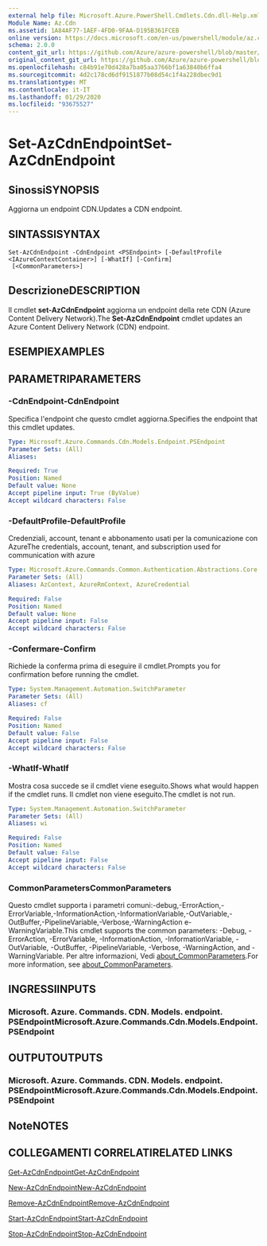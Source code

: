 ```yaml
---
external help file: Microsoft.Azure.PowerShell.Cmdlets.Cdn.dll-Help.xml
Module Name: Az.Cdn
ms.assetid: 1A84AF77-1AEF-4FD0-9FAA-D195B361FCEB
online version: https://docs.microsoft.com/en-us/powershell/module/az.cdn/set-azcdnendpoint
schema: 2.0.0
content_git_url: https://github.com/Azure/azure-powershell/blob/master/src/Cdn/Cdn/help/Set-AzCdnEndpoint.md
original_content_git_url: https://github.com/Azure/azure-powershell/blob/master/src/Cdn/Cdn/help/Set-AzCdnEndpoint.md
ms.openlocfilehash: c84b91e70d428a7ba05aa3766bf1a63840b6ffa4
ms.sourcegitcommit: 4d2c178cd6df9151877b08d54c1f4a228dbec9d1
ms.translationtype: MT
ms.contentlocale: it-IT
ms.lasthandoff: 01/29/2020
ms.locfileid: "93675527"
---
```

# <span data-ttu-id="30ceb-101">Set-AzCdnEndpoint</span><span class="sxs-lookup"><span data-stu-id="30ceb-101">Set-AzCdnEndpoint</span></span>

## <span data-ttu-id="30ceb-102">Sinossi</span><span class="sxs-lookup"><span data-stu-id="30ceb-102">SYNOPSIS</span></span>
<span data-ttu-id="30ceb-103">Aggiorna un endpoint CDN.</span><span class="sxs-lookup"><span data-stu-id="30ceb-103">Updates a CDN endpoint.</span></span>

## <span data-ttu-id="30ceb-104">SINTASSI</span><span class="sxs-lookup"><span data-stu-id="30ceb-104">SYNTAX</span></span>

```
Set-AzCdnEndpoint -CdnEndpoint <PSEndpoint> [-DefaultProfile <IAzureContextContainer>] [-WhatIf] [-Confirm]
 [<CommonParameters>]
```

## <span data-ttu-id="30ceb-105">Descrizione</span><span class="sxs-lookup"><span data-stu-id="30ceb-105">DESCRIPTION</span></span>
<span data-ttu-id="30ceb-106">Il cmdlet **set-AzCdnEndpoint** aggiorna un endpoint della rete CDN (Azure Content Delivery Network).</span><span class="sxs-lookup"><span data-stu-id="30ceb-106">The **Set-AzCdnEndpoint** cmdlet updates an Azure Content Delivery Network (CDN) endpoint.</span></span>

## <span data-ttu-id="30ceb-107">ESEMPI</span><span class="sxs-lookup"><span data-stu-id="30ceb-107">EXAMPLES</span></span>

## <span data-ttu-id="30ceb-108">PARAMETRI</span><span class="sxs-lookup"><span data-stu-id="30ceb-108">PARAMETERS</span></span>

### <span data-ttu-id="30ceb-109">-CdnEndpoint</span><span class="sxs-lookup"><span data-stu-id="30ceb-109">-CdnEndpoint</span></span>
<span data-ttu-id="30ceb-110">Specifica l'endpoint che questo cmdlet aggiorna.</span><span class="sxs-lookup"><span data-stu-id="30ceb-110">Specifies the endpoint that this cmdlet updates.</span></span>

```yaml
Type: Microsoft.Azure.Commands.Cdn.Models.Endpoint.PSEndpoint
Parameter Sets: (All)
Aliases:

Required: True
Position: Named
Default value: None
Accept pipeline input: True (ByValue)
Accept wildcard characters: False
```

### <span data-ttu-id="30ceb-111">-DefaultProfile</span><span class="sxs-lookup"><span data-stu-id="30ceb-111">-DefaultProfile</span></span>
<span data-ttu-id="30ceb-112">Credenziali, account, tenant e abbonamento usati per la comunicazione con Azure</span><span class="sxs-lookup"><span data-stu-id="30ceb-112">The credentials, account, tenant, and subscription used for communication with azure</span></span>

```yaml
Type: Microsoft.Azure.Commands.Common.Authentication.Abstractions.Core.IAzureContextContainer
Parameter Sets: (All)
Aliases: AzContext, AzureRmContext, AzureCredential

Required: False
Position: Named
Default value: None
Accept pipeline input: False
Accept wildcard characters: False
```

### <span data-ttu-id="30ceb-113">-Confermare</span><span class="sxs-lookup"><span data-stu-id="30ceb-113">-Confirm</span></span>
<span data-ttu-id="30ceb-114">Richiede la conferma prima di eseguire il cmdlet.</span><span class="sxs-lookup"><span data-stu-id="30ceb-114">Prompts you for confirmation before running the cmdlet.</span></span>

```yaml
Type: System.Management.Automation.SwitchParameter
Parameter Sets: (All)
Aliases: cf

Required: False
Position: Named
Default value: False
Accept pipeline input: False
Accept wildcard characters: False
```

### <span data-ttu-id="30ceb-115">-WhatIf</span><span class="sxs-lookup"><span data-stu-id="30ceb-115">-WhatIf</span></span>
<span data-ttu-id="30ceb-116">Mostra cosa succede se il cmdlet viene eseguito.</span><span class="sxs-lookup"><span data-stu-id="30ceb-116">Shows what would happen if the cmdlet runs.</span></span>
<span data-ttu-id="30ceb-117">Il cmdlet non viene eseguito.</span><span class="sxs-lookup"><span data-stu-id="30ceb-117">The cmdlet is not run.</span></span>

```yaml
Type: System.Management.Automation.SwitchParameter
Parameter Sets: (All)
Aliases: wi

Required: False
Position: Named
Default value: False
Accept pipeline input: False
Accept wildcard characters: False
```

### <span data-ttu-id="30ceb-118">CommonParameters</span><span class="sxs-lookup"><span data-stu-id="30ceb-118">CommonParameters</span></span>
<span data-ttu-id="30ceb-119">Questo cmdlet supporta i parametri comuni:-debug,-ErrorAction,-ErrorVariable,-InformationAction,-InformationVariable,-OutVariable,-OutBuffer,-PipelineVariable,-Verbose,-WarningAction e-WarningVariable.</span><span class="sxs-lookup"><span data-stu-id="30ceb-119">This cmdlet supports the common parameters: -Debug, -ErrorAction, -ErrorVariable, -InformationAction, -InformationVariable, -OutVariable, -OutBuffer, -PipelineVariable, -Verbose, -WarningAction, and -WarningVariable.</span></span> <span data-ttu-id="30ceb-120">Per altre informazioni, Vedi [about_CommonParameters](https://go.microsoft.com/fwlink/?LinkID=113216).</span><span class="sxs-lookup"><span data-stu-id="30ceb-120">For more information, see [about_CommonParameters](https://go.microsoft.com/fwlink/?LinkID=113216).</span></span>

## <span data-ttu-id="30ceb-121">INGRESSI</span><span class="sxs-lookup"><span data-stu-id="30ceb-121">INPUTS</span></span>

### <span data-ttu-id="30ceb-122">Microsoft. Azure. Commands. CDN. Models. endpoint. PSEndpoint</span><span class="sxs-lookup"><span data-stu-id="30ceb-122">Microsoft.Azure.Commands.Cdn.Models.Endpoint.PSEndpoint</span></span>

## <span data-ttu-id="30ceb-123">OUTPUT</span><span class="sxs-lookup"><span data-stu-id="30ceb-123">OUTPUTS</span></span>

### <span data-ttu-id="30ceb-124">Microsoft. Azure. Commands. CDN. Models. endpoint. PSEndpoint</span><span class="sxs-lookup"><span data-stu-id="30ceb-124">Microsoft.Azure.Commands.Cdn.Models.Endpoint.PSEndpoint</span></span>

## <span data-ttu-id="30ceb-125">Note</span><span class="sxs-lookup"><span data-stu-id="30ceb-125">NOTES</span></span>

## <span data-ttu-id="30ceb-126">COLLEGAMENTI CORRELATI</span><span class="sxs-lookup"><span data-stu-id="30ceb-126">RELATED LINKS</span></span>

[<span data-ttu-id="30ceb-127">Get-AzCdnEndpoint</span><span class="sxs-lookup"><span data-stu-id="30ceb-127">Get-AzCdnEndpoint</span></span>](./Get-AzCdnEndpoint.md)

[<span data-ttu-id="30ceb-128">New-AzCdnEndpoint</span><span class="sxs-lookup"><span data-stu-id="30ceb-128">New-AzCdnEndpoint</span></span>](./New-AzCdnEndpoint.md)

[<span data-ttu-id="30ceb-129">Remove-AzCdnEndpoint</span><span class="sxs-lookup"><span data-stu-id="30ceb-129">Remove-AzCdnEndpoint</span></span>](./Remove-AzCdnEndpoint.md)

[<span data-ttu-id="30ceb-130">Start-AzCdnEndpoint</span><span class="sxs-lookup"><span data-stu-id="30ceb-130">Start-AzCdnEndpoint</span></span>](./Start-AzCdnEndpoint.md)

[<span data-ttu-id="30ceb-131">Stop-AzCdnEndpoint</span><span class="sxs-lookup"><span data-stu-id="30ceb-131">Stop-AzCdnEndpoint</span></span>](./Stop-AzCdnEndpoint.md)


